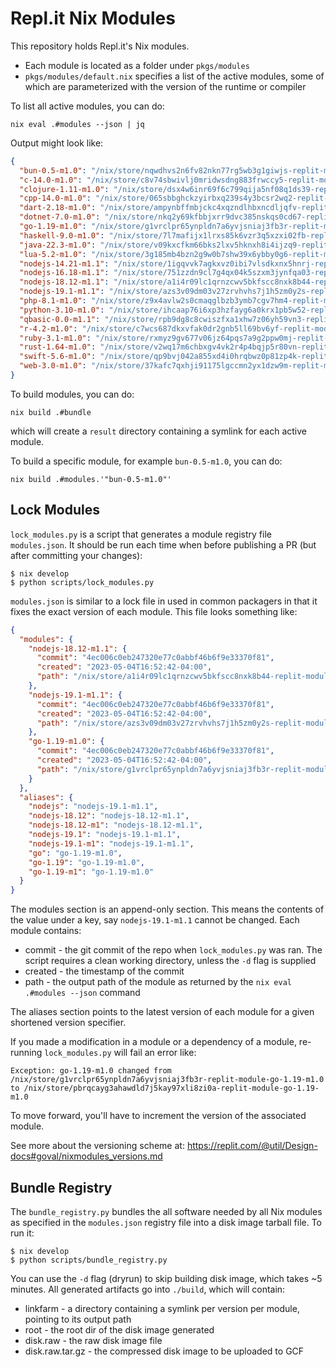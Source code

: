 # Repl.it Nix Modules

This repository holds Repl.it's Nix modules.

* Each module is located as a folder under `pkgs/modules`
* `pkgs/modules/default.nix` specifies a list of the active modules, some of which are parameterized with the version of the runtime or compiler

To list all active modules, you can do:

```
nix eval .#modules --json | jq
```
Output might look like:
```json
{
  "bun-0.5-m1.0": "/nix/store/nqwdhvs2n6fv82nkn77rg5wb3g1giwjs-replit-module-bun-0.5-m1.0",
  "c-14.0-m1.0": "/nix/store/c8v74sbwivlj0mridwsdng883frwccy5-replit-module-c-14.0-m1.0",
  "clojure-1.11-m1.0": "/nix/store/dsx4w6inr69f6c799qija5nf08q1ds39-replit-module-clojure-1.11-m1.0",
  "cpp-14.0-m1.0": "/nix/store/065sbbghckzyirbxq239s4y3bcsr2wq2-replit-module-cpp-14.0-m1.0",
  "dart-2.18-m1.0": "/nix/store/ampynbffmbjckc4xqzndlhbxncdljqfv-replit-module-dart-2.18-m1.0",
  "dotnet-7.0-m1.0": "/nix/store/nkq2y69kfbbjxrr9dvc385nskqs0cd67-replit-module-dotnet-7.0-m1.0",
  "go-1.19-m1.0": "/nix/store/g1vrclpr65ynpldn7a6yvjsniaj3fb3r-replit-module-go-1.19-m1.0",
  "haskell-9.0-m1.0": "/nix/store/7l7mafijx1lrxs85k6vzr3q5xzxi02fb-replit-module-haskell-9.0-m1.0",
  "java-22.3-m1.0": "/nix/store/v09kxcfkm66bks2lxv5hknxh8i4ijzq9-replit-module-java-22.3-m1.0",
  "lua-5.2-m1.0": "/nix/store/3g185mb4bzn2g9w0b7shw39x6ybby0g6-replit-module-lua-5.2-m1.0",
  "nodejs-14.21-m1.1": "/nix/store/1igqvvk7agkxvz0ibi7vlsdkxnx5hnrj-replit-module-nodejs-14.21-m1.1",
  "nodejs-16.18-m1.1": "/nix/store/751zzdn9cl7g4qx04k5szxm3jynfqa03-replit-module-nodejs-16.18-m1.1",
  "nodejs-18.12-m1.1": "/nix/store/a1i4r09lc1qrnzcwv5bkfscc8nxk8b44-replit-module-nodejs-18.12-m1.1",
  "nodejs-19.1-m1.1": "/nix/store/azs3v09dm03v27zrvhvhs7j1h5zm0y2s-replit-module-nodejs-19.1-m1.1",
  "php-8.1-m1.0": "/nix/store/z9x4avlw2s0cmaqglbzb3ymb7cgv7hm4-replit-module-php-8.1-m1.0",
  "python-3.10-m1.0": "/nix/store/ihcaap76i6xp3hzfayg6a0krx1pb5w52-replit-module-python-3.10-m1.0",
  "qbasic-0.0-m1.1": "/nix/store/rpb9dg8c8cwiszfxa1xhw7z06yh59vn3-replit-module-qbasic-0.0-m1.1",
  "r-4.2-m1.0": "/nix/store/c7wcs687dkxvfak0dr2gnb5ll69bv6yf-replit-module-r-4.2-m1.0",
  "ruby-3.1-m1.0": "/nix/store/rxmyz9gv677v06jz64pqs7a9g2ppw0mj-replit-module-ruby-3.1-m1.0",
  "rust-1.64-m1.0": "/nix/store/v2wq17m6chbxgv4vk2r4p4bqjp5r80vn-replit-module-rust-1.64-m1.0",
  "swift-5.6-m1.0": "/nix/store/qp9bvj042a855xd4i0hrqbwz0p81zp4k-replit-module-swift-5.6-m1.0",
  "web-3.0-m1.0": "/nix/store/37kafc7qxhji91175lgccmn2yx1dzw9m-replit-module-web-3.0-m1.0"
}
```

To build modules, you can do:

```
nix build .#bundle
```

which will create a `result` directory containing a symlink for each active module.

To build a specific module, for example `bun-0.5-m1.0`, you can do:

```
nix build .#modules.'"bun-0.5-m1.0"'
```

## Lock Modules

`lock_modules.py` is a script that generates a module registry file `modules.json`.
It should be run each time when before publishing a PR (but after committing your changes):

```
$ nix develop
$ python scripts/lock_modules.py
```

`modules.json` is similar to a lock file in used in common packagers in that it fixes
the exact version of each module. This file looks something like:

```json
{
  "modules": {
    "nodejs-18.12-m1.1": {
      "commit": "4ec006c0eb247320e77c0abbf46b6f9e33370f81",
      "created": "2023-05-04T16:52:42-04:00",
      "path": "/nix/store/a1i4r09lc1qrnzcwv5bkfscc8nxk8b44-replit-module-nodejs-18.12-m1.1"
    },
    "nodejs-19.1-m1.1": {
      "commit": "4ec006c0eb247320e77c0abbf46b6f9e33370f81",
      "created": "2023-05-04T16:52:42-04:00",
      "path": "/nix/store/azs3v09dm03v27zrvhvhs7j1h5zm0y2s-replit-module-nodejs-19.1-m1.1"
    },
    "go-1.19-m1.0": {
      "commit": "4ec006c0eb247320e77c0abbf46b6f9e33370f81",
      "created": "2023-05-04T16:52:42-04:00",
      "path": "/nix/store/g1vrclpr65ynpldn7a6yvjsniaj3fb3r-replit-module-go-1.19-m1.0"
    }
  },
  "aliases": {
    "nodejs": "nodejs-19.1-m1.1",
    "nodejs-18.12": "nodejs-18.12-m1.1",
    "nodejs-18.12-m1": "nodejs-18.12-m1.1",
    "nodejs-19.1": "nodejs-19.1-m1.1",
    "nodejs-19.1-m1": "nodejs-19.1-m1.1",
    "go": "go-1.19-m1.0",
    "go-1.19": "go-1.19-m1.0",
    "go-1.19-m1": "go-1.19-m1.0"
  }
}
```

The modules section is an append-only section. This means the contents of the value under a key, say `nodejs-19.1-m1.1`
cannot be changed. Each module contains:

* commit - the git commit of the repo when `lock_modules.py` was ran. The script requires a clean working directory,
unless the `-d` flag is supplied
* created - the timestamp of the commit
* path - the output path of the module as returned by the `nix eval .#modules --json` command

The aliases section points to the latest version of each module for a given shortened version specifier.

If you made a modification in a module or a dependency of a module, re-running `lock_modules.py` will fail
an error like:
```
Exception: go-1.19-m1.0 changed from /nix/store/g1vrclpr65ynpldn7a6yvjsniaj3fb3r-replit-module-go-1.19-m1.0 to /nix/store/pbrqcayg3ahawdld7j5kay97xli8zi0a-replit-module-go-1.19-m1.0
```

To move forward, you'll have to increment the version of the associated module.

See more about the versioning scheme at: https://replit.com/@util/Design-docs#goval/nixmodules_versions.md

## Bundle Registry

The `bundle_registry.py` bundles the all software needed by all Nix modules as specified in the
`modules.json` registry file into a disk image tarball file. To run it:

```
$ nix develop
$ python scripts/bundle_registry.py
```

You can use the `-d` flag (dryrun) to skip building disk image, which takes ~5 minutes. All generated
artifacts go into `./build`, which will contain:

* linkfarm - a directory containing a symlink per version per module, pointing to
its output path
* root - the root dir of the disk image generated
* disk.raw - the raw disk image file
* disk.raw.tar.gz - the compressed disk image to be uploaded to GCF
